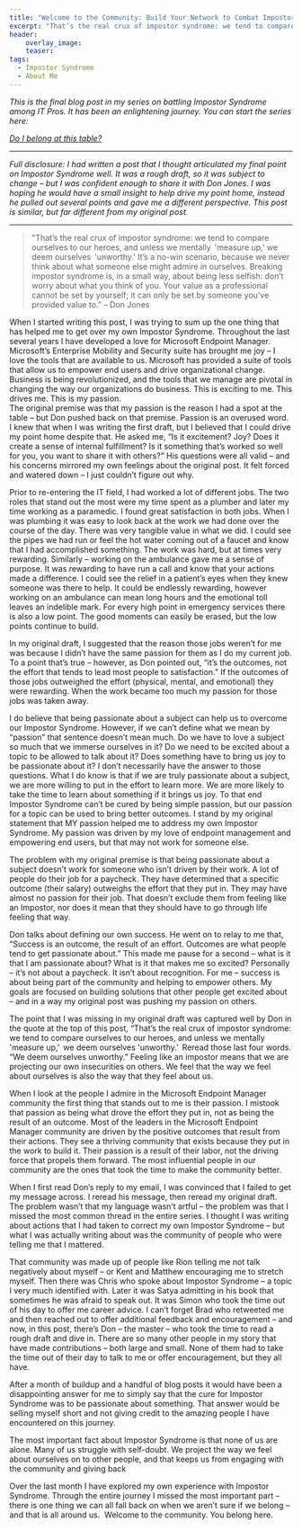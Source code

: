 ```yaml
---
title: "Welcome to the Community: Build Your Network to Combat Impostor Syndrome"
excerpt: "That’s the real crux of impostor syndrome: we tend to compare ourselves to our heroes, and unless we mentally  'measure up,' we deem ourselves  'unworthy.' It’s a no-win scenario"
header:
    overlay_image:
    teaser:
tags:
  - Impostor Syndrome
  - About Me
---
```


</small>_This is the final blog post in my series on battling Impostor Syndrome among IT Pros. It has been an enlightening journey. You can start the series here:_

_[Do I belong at this table?](https://www.modernendpoint.com/managed/do-i-belong-at-this-table)_

___

_Full disclosure: I had written a post that I thought articulated my final point on Impostor Syndrome well. It was a rough draft, so it was subject to change – but I was confident enough to share it with Don Jones. I was hoping he would have a small insight to help drive my point home, instead he pulled out several points and gave me a different perspective. This post is similar, but far different from my original post._</small>

___

>"That’s the real crux of impostor syndrome: we tend to compare ourselves to our heroes, and unless we mentally  'measure up,' we deem ourselves  'unworthy.' It’s a no-win scenario, because we never think about what someone else might admire in ourselves. Breaking impostor syndrome is, in a small way, about being less selfish: don’t worry about what you think of you. Your value as a professional  cannot be set by yourself; it can only be set by someone you’ve provided value to.” – Don Jones 

When I started writing this post, I was trying to sum up the one thing that has helped me to get over my own Impostor Syndrome. Throughout the last several years I have developed a love for Microsoft Endpoint Manager. Microsoft’s Enterprise Mobility and Security suite has brought me joy – I love the tools that are available to us. Microsoft has provided a suite of tools that allow us to empower end users and drive organizational change. Business is being revolutionized, and the tools that we manage are pivotal in changing the way our organizations do business. This is exciting to me. This drives me. This is my passion.  
​
The original premise was that my passion is the reason I had a spot at the table – but Don pushed back on that premise. Passion is an overused word. I knew that when I was writing the first draft, but I believed that I could drive my point home despite that. He asked me, “Is it excitement? Joy? Does it create a sense of internal fulfillment? Is it something that’s worked so well for you, you want to share it with others?” His questions were all valid – and his concerns mirrored my own feelings about the original post. It felt forced and watered down – I just couldn’t figure out why. 

Prior to re-entering the IT field, I had worked a lot of different jobs. The two roles that stand out the most were my time spent as a plumber and later my time working as a paramedic. I found great satisfaction in both jobs. When I was plumbing it was easy to look back at the work we had done over the course of the day. There was very tangible value in what we did. I could see the pipes we had run or feel the hot water coming out of a faucet and know that I had accomplished something. The work was hard, but at times very rewarding. Similarly – working on the ambulance gave me a sense of purpose. It was rewarding to have run a call and know that your actions made a difference. I could see the relief in a patient’s eyes when they knew someone was there to help. It could be endlessly rewarding, however working on an ambulance can mean long hours and the emotional toll leaves an indelible mark. For every high point in emergency services there is also a low point. The good moments can easily be erased, but the low points continue to build.  

In my original draft, I suggested that the reason those jobs weren’t for me was because I didn’t have the same passion for them as I do my current job. To a point that’s true – however, as Don pointed out, “it’s the outcomes, not the effort that tends to lead most people to satisfaction.” If the outcomes of those jobs outweighed the effort (physical, mental, and emotional) they were rewarding. When the work became too much my passion for those jobs was taken away. 

I do believe that being passionate about a subject can help us to overcome our Impostor Syndrome. However, if we can’t define what we mean by “passion” that sentence doesn’t mean much. Do we have to love a subject so much that we immerse ourselves in it? Do we need to be excited about a topic to be allowed to talk about it? Does something have to bring us joy to be passionate about it? I don’t necessarily have the answer to those questions. What I do know is that if we are truly passionate about a subject, we are more willing to put in the effort to learn more. We are more likely to take the time to learn about something if it brings us joy. To that end Impostor Syndrome can’t be cured by being simple passion, but our passion for a topic can be used to bring better outcomes. I stand by my original statement that MY passion helped me to address my own Impostor Syndrome. My passion was driven by my love of endpoint management and empowering end users, but that may not work for someone else. 

The problem with my original premise is that being passionate about a subject doesn’t work for someone who isn’t driven by their work. A lot of people do their job for a paycheck. They have determined that a specific outcome (their salary) outweighs the effort that they put in. They may have almost no passion for their job. That doesn’t exclude them from feeling like an Impostor, nor does it mean that they should have to go through life feeling that way. 

Don talks about defining our own success. He went on to relay to me that, “Success is an outcome, the result of an effort. Outcomes are what people tend to get passionate about.” This made me pause for a second – what is it that I am passionate about? What is it that makes me so excited? Personally – it’s not about a paycheck. It isn’t about recognition. For me – success is about being part of the community and helping to empower others. My goals are focused on building solutions that other people get excited about – and in a way my original post was pushing my passion on others.  

The point that I was missing in my original draft was captured well by Don in the quote at the top of this post, “That’s the real crux of impostor syndrome: we tend to compare ourselves to our heroes, and unless we mentally  'measure up,'  we deem ourselves 'unworthy.'  
Reread those last four words. “We deem ourselves unworthy.” Feeling like an impostor means that we are projecting our own insecurities on others. We feel that the way we feel about ourselves is also the way that they feel about us.  

When I look at the people I admire in the Microsoft Endpoint Manager community the first thing that stands out to me is their passion. I mistook that passion as being what drove the effort they put in, not as being the result of an outcome. Most of the leaders in the Microsoft Endpoint Manager community are driven by the positive outcomes that result from their actions. They see a thriving community that exists because they put in the work to build it. Their passion is a result of their labor, not the driving force that propels them forward. The most influential people in our community are the ones that took the time to make the community better.  

When I first read Don’s reply to my email, I was convinced that I failed to get my message across. I reread his message, then reread my original draft. The problem wasn’t that my language wasn’t artful – the problem was that I missed the most common thread in the entire series. I thought I was writing about actions that I had taken to correct my own Impostor Syndrome – but what I was actually writing about was the community of people who were telling me that I mattered.  

That community was made up of people like Rion telling me not talk negatively about myself – or Kent and Matthew encouraging me to stretch myself. Then there was Chris who spoke about Impostor Syndrome – a topic I very much identified with. Later it was Satya admitting in his book that sometimes he was afraid to speak out. It was Simon who took the time out of his day to offer me career advice. I can’t forget Brad who retweeted me and then reached out to offer additional feedback and encouragement – and now, in this post, there’s Don – the master – who took the time to read a rough draft and dive in. There are so many other people in my story that have made contributions – both large and small. None of them had to take the time out of their day to talk to me or offer encouragement, but they all have. 

After a month of buildup and a handful of blog posts it would have been a disappointing answer for me to simply say that the cure for Impostor Syndrome was to be passionate about something. That answer would be selling myself short and not giving credit to the amazing people I have encountered on this journey. 

The most important fact about Impostor Syndrome is that none of us are alone. Many of us struggle with self-doubt. We project the way we feel about ourselves on to other people, and that keeps us from engaging with the community and giving back 

Over the last month I have explored my own experience with Impostor Syndrome. Through the entire journey I missed the most important part – there is one thing we can all fall back on when we aren’t sure if we belong – and that is all around us. 
​
Welcome to the community. You belong here. 
